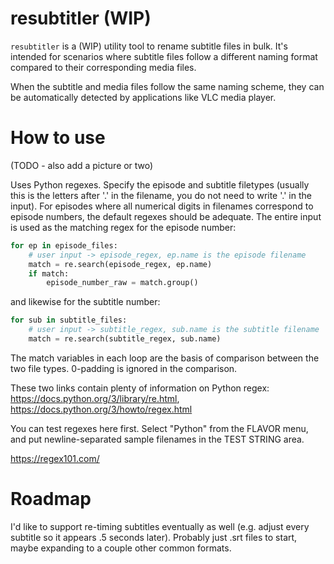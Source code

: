 # resubtitler (WIP)

`resubtitler` is a (WIP) utility tool to rename subtitle files in bulk. It's intended for scenarios where subtitle files follow a different naming format compared to their corresponding media files.

When the subtitle and media files follow the same naming scheme, they can be automatically detected by applications like VLC media player.

# How to use

(TODO - also add a picture or two)

Uses Python regexes. Specify the episode and subtitle filetypes (usually this is the letters after '.' in the filename, you do not need to write '.' in the input). For episodes where all numerical digits in filenames correspond to episode numbers, the default regexes should be adequate. The entire input is used as the matching regex for the episode number:

```python
for ep in episode_files:
    # user input -> episode_regex, ep.name is the episode filename
    match = re.search(episode_regex, ep.name)
    if match:
        episode_number_raw = match.group()
```

and likewise for the subtitle number:

```python
for sub in subtitle_files:
    # user input -> subtitle_regex, sub.name is the subtitle filename
    match = re.search(subtitle_regex, sub.name)
```

The match variables in each loop are the basis of comparison between the two file types. 0-padding is ignored in the comparison.

These two links contain plenty of information on Python regex: https://docs.python.org/3/library/re.html, https://docs.python.org/3/howto/regex.html

You can test regexes here first. Select "Python" from the FLAVOR menu, and put newline-separated sample filenames in the TEST STRING area.

https://regex101.com/ 

# Roadmap

I'd like to support re-timing subtitles eventually as well (e.g. adjust every subtitle so it appears .5 seconds later). Probably just .srt files to start, maybe expanding to a couple other common formats.

